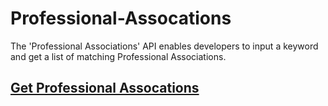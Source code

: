 # Professional-Assocations
The 'Professional Associations' API enables developers to input a keyword and get a list of matching Professional Associations.

<h2><a href="https://www.careeronestop.org/Developers/WebAPI/ProfessionalAssociation/professional-associations.aspx">Get Professional Assocations</a><h2/>
